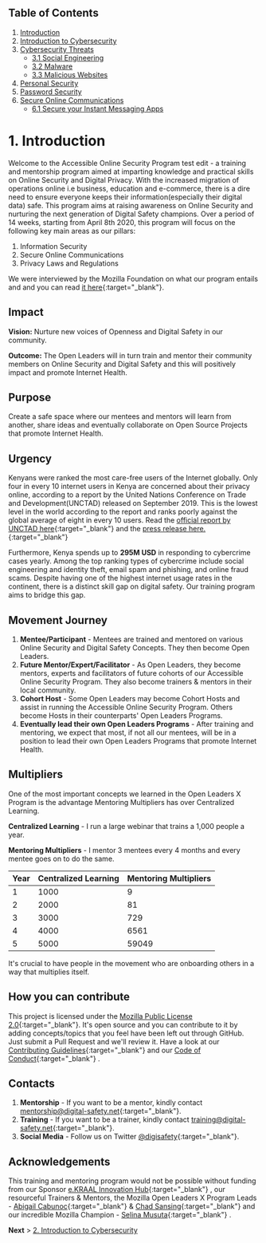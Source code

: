 ## Table of Contents

1. [Introduction](https://champions.boltech.global/)
1. [Introduction to Cybersecurity](https://champions.boltech.global/training/introduction)
1. [Cybersecurity Threats](https://champions.boltech.global/training/cybersecuritythreats)
    * [3.1 Social Engineering](https://champions.boltech.global/training/socialengineering)
    * [3.2 Malware](https://champions.boltech.global/training/malware)
    * [3.3 Malicious Websites](https://champions.boltech.global/training/maliciouswebsites)
1. [Personal Security](https://champions.boltech.global/training/personalsecurity)
1. [Password Security](https://champions.boltech.global/training/passwordsecurity)
1. [Secure Online Communications](https://champions.boltech.global/training/securecommunications)
    * [6.1 Secure your Instant Messaging Apps](https://champions.boltech.global/training/secureim) 
    
# 1. Introduction

Welcome to the Accessible Online Security Program test edit -  a training and mentorship program aimed at imparting knowledge and practical skills on Online Security and Digital Privacy. With the increased migration of operations online i.e business, education and e-commerce, there is a dire need to ensure everyone keeps their information(especially their digital data) safe. This program aims at raising awareness on Online Security and nurturing the next generation of Digital Safety champions. Over a period of 14 weeks, starting from April 8th 2020, this program will focus on the following key main areas as our pillars:

1. Information Security
2. Secure Online Communications
3. Privacy Laws and Regulations

We were interviewed by the Mozilla Foundation on what our program entails and and you can read [it here](https://foundation.mozilla.org/en/blog/accessible-online-security-open-leaders-x-program/){:target="_blank"}. 

## Impact

__Vision:__ Nurture new voices of Openness and Digital Safety in our community.

__Outcome:__ The Open Leaders will in turn train and mentor their community members on Online Security and Digital Safety and this will positively impact and promote Internet Health.

## Purpose 

Create a safe space where our mentees and mentors will learn from another, share ideas and eventually collaborate on Open Source Projects that promote Internet Health.

## Urgency ##
Kenyans were ranked the most care-free users of the Internet globally. Only four in every 10 internet users in Kenya are concerned about their privacy online, according to a report by the United Nations Conference on Trade and Development(UNCTAD) released on September 2019. This is the lowest level in the world according to the report and ranks poorly against the global average of eight in every 10 users. Read the [official report by UNCTAD here](https://unctad.org/en/PublicationsLibrary/der2019_en.pdf){:target="_blank"} and the [press release here.](https://www.nation.co.ke/news/Kenyans-the-most-carefree-users-of-internet/1056-5261054-1b6rqjz/index.html){:target="_blank"}  

Furthermore, Kenya spends up to __295M USD__ in responding to cybercrime cases yearly. Among the top ranking types of cybercrime include social engineering and identity theft, email spam and phishing, and online fraud scams. Despite having one of the highest internet usage rates in the continent, there is a distinct skill gap on digital safety. Our training program aims to bridge this gap. 

## Movement Journey ##
1. __Mentee/Participant__ - Mentees are trained and mentored on various Online Security and Digital Safety Concepts. They then become Open Leaders.
2. __Future Mentor/Expert/Facilitator__ - As Open Leaders, they become mentors, experts and facilitators of future cohorts of our Accessible Online Security Program. They also become trainers & mentors in their local community.
3. __Cohort Host__ - Some Open Leaders may become Cohort Hosts and assist in running the Accessible Online Security Program. Others become Hosts in their counterparts' Open Leaders Programs.   
4. __Eventually lead their own Open Leaders Programs__ - After training and mentoring, we expect that most, if not all our mentees, will be in a position to lead their own Open Leaders Programs that promote Internet Health.

## Multipliers ##

One of the most important concepts we learned in the Open Leaders X Program is the advantage Mentoring Multipliers has over Centralized Learning. 

__Centralized Learning__ - I run a large webinar that trains a 1,000 people a year.

__Mentoring Multipliers__ - I mentor 3 mentees every 4 months and every mentee goes on to do the same.

Year   | Centralized Learning  | Mentoring Multipliers
-------| --------------------  |-----------------------
1      |    1000               | 9
2      |    2000               | 81
3      |    3000               | 729
4      |    4000               | 6561
5      |    5000               | 59049

It's crucial to have people in the movement who are onboarding others in a way that multiplies itself. 


## How you can contribute ##
This project is licensed under the [Mozilla Public License 2.0](https://github.com/the-mind/OnlineSecurity/blob/master/LICENSE){:target="_blank"}. It's open source and you can contribute to it by adding concepts/topics that you feel have been left out through GitHub. Just submit a Pull Request and we'll review it. Have a look at our [Contributing Guidelines](https://github.com/the-mind/OnlineSecurity/blob/master/CONTRIBUTING.md){:target="_blank"} and our [Code of Conduct](https://github.com/the-mind/onlinesecurity.github.io/blob/master/CODE_OF_CONDUCT.md){:target="_blank"} .

## Contacts
1. __Mentorship__ - If you want to be a mentor, kindly contact [mentorship@digital-safety.net](mailto:mentorship@digital-safety.net){:target="_blank"}. 
1. __Training__ - If you want to be a trainer, kindly contact [training@digital-safety.net](mailto:training@digital-safety.net){:target="_blank"}.
1. __Social Media__ - Follow us on Twitter [@digisafety](https://twitter.com/DigiSafety){:target="_blank"}. 

## Acknowledgements

This training and mentoring program would not be possible without funding from our Sponsor [e.KRAAL Innovation Hub](https://e-kraal.com/){:target="_blank"} , our resourceful Trainers & Mentors, the Mozilla Open Leaders X Program Leads - [Abigail Cabunoc](https://twitter.com/abbycabs){:target="_blank"} & [Chad Sansing](https://twitter.com/chadsansing){:target="_blank"}  and our incredible Mozilla Champion - [Selina Musuta](https://twitter.com/Pumzi_Code){:target="_blank"} . 

__Next__ > [2. Introduction to Cybersecurity](https://champions.boltech.global/training/introduction) 

